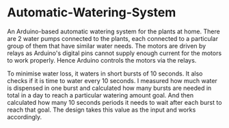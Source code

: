 # Automatic-Watering-System
An Arduino-based automatic watering system for the plants at home. There are 2 water pumps connected to the plants, each connected to a particular group of them that have similar water needs. The motors are driven by relays as Arduino's digital pins cannot supply enough current for the motors to work properly. Hence Arduino controls the motors via the relays.

To minimise water loss, it waters in short bursts of 10 seconds. It also checks if it is time to water every 10 seconds. 
I measured how much water is dispensed in one burst and calculated how many bursts are needed in total in a day to reach a particular watering amount goal. And then calculated how many 10 seconds periods it needs to wait after each burst to reach that goal. The design takes this value as the input and works accordingly.
